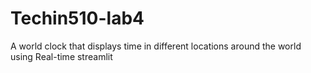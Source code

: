# Techin510-lab4
A world clock that displays time in different locations around the world using Real-time streamlit
